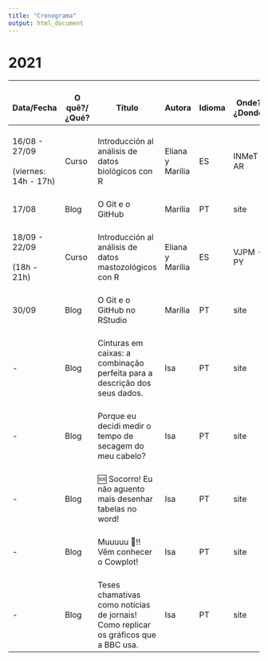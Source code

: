 ```yaml
---
title: "Cronograma"
output: html_document
---
```


# 2021

|    <br>Data/Fecha                                      	|    <br>O quê?/¿Qué?    	|    <br>Título                                                                                   	|    <br>Autora              	|    <br>Idioma    	|    <br>Onde?/¿Donde?    	|    <br>ok?    	|
|--------------------------------------------------------	|------------------------	|-------------------------------------------------------------------------------------------------	|----------------------------	|------------------	|-------------------------	|---------------	|
|    <br>16/08 - 27/09<br>   <br>(viernes: 14h - 17h)    	|    <br>Curso           	|    <br>Introducción al análisis de datos   biológicos con R                                     	|    <br>Eliana y Marília    	|    <br>ES        	|    <br>INMeT - AR       	|    <br>◻      	|
|    <br>17/08                                           	|    <br>Blog            	|    <br>O Git e o GitHub                                                                         	|    <br>Marília             	|    <br>PT        	|    <br>site             	|    <br>☑      	|
|    <br>18/09 - 22/09<br>   <br>(18h - 21h)             	|    <br>Curso           	|    <br>Introducción al análisis de datos   mastozológicos con R                                 	|    <br>Eliana y Marília    	|    <br>ES        	|    <br>VJPM - PY        	|    <br>◻      	|
|    <br>30/09                                           	|    <br>Blog            	|    <br>O Git e o GitHub no RStudio                                                              	|    <br>Marília             	|    <br>PT        	|    <br>site             	|    <br>◻      	|
|    <br>-                                               	|    <br>Blog            	|    <br>Cinturas em caixas: a combinação perfeita   para a descrição dos seus dados.             	|    <br>Isa                 	|    <br>PT        	|    <br>site             	|    <br>◻      	|
|    <br>-                                               	|    <br>Blog            	|    <br>Porque eu decidi medir o tempo de secagem   do meu cabelo?                               	|    <br>Isa                 	|    <br>PT        	|    <br>site             	|    <br>◻      	|
|    <br>-                                               	|    <br>Blog            	|    <br>🆘 Socorro! Eu não aguento mais   desenhar tabelas no word!                               	|    <br>Isa                 	|    <br>PT        	|    <br>site             	|    <br>◻      	|
|    <br>-                                               	|    <br>Blog            	|    <br>Muuuuu 🐄!! Vêm conhecer o   Cowplot!                                                     	|    <br>Isa                 	|    <br>PT        	|    <br>site             	|    <br>◻      	|
|    <br>-                                               	|    <br>Blog            	|    <br>Teses chamativas como notícias de jornais!   Como replicar os gráficos que a BBC usa.    	|    <br>Isa                 	|    <br>PT        	|    <br>site             	|    <br>◻      	|
